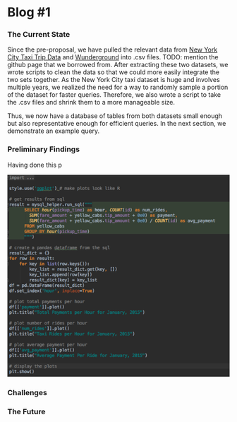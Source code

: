 # Blog #1


### The Current State
Since the pre-proposal, we have pulled the relevant data from [New York City Taxi Trip Data](http://www.nyc.gov/html/tlc/html/about/trip_record_data.shtml) and [Wunderground](https://www.wunderground.com/weather/api/) into .csv files.  TODO: mention the github page that we borrowed from. After extracting these two datasets, we wrote scripts to clean the data so that we could more easily integrate the two sets together. As the New York City taxi dataset is huge and involves multiple years, we realized the need for a way to randomly sample a portion of the dataset for faster queries. Therefore, we also wrote a script to take the .csv files and shrink them to a more manageable size.

Thus, we now have a database of tables from both datasets small enough but also representative enough for efficient queries. In the next section, we demonstrate an example query.

### Preliminary Findings
Having done this p

![Image of Yaktocat](/imgs/screenshot1.png)

### Challenges

### The Future

